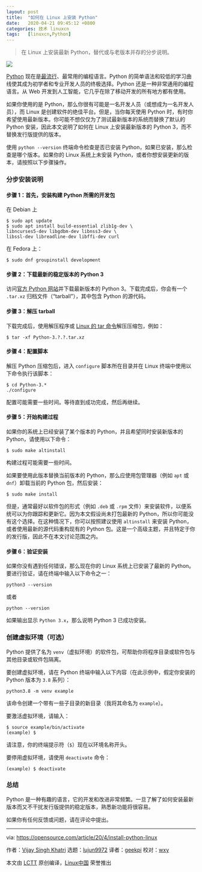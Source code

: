 ```yaml
---
layout: post
title:	"如何在 Linux 上安装 Python"
date:	2020-04-21 09:45:12 +0800 
categories:	技术 linuxcn 
tags:	[linuxcn,Python]
---
```




> 
> 在 Linux 上安装最新 Python，替代或与老版本并存的分步说明。
> 
> 
> 


![](/Asserts/Images//attachment/album/202004/21/094500u63lnlgukgnjb0t0.jpg)


[Python](https://www.python.org/) 现在是[最流行](http://pypl.github.io/PYPL.html)、最常用的编程语言。Python 的简单语法和较低的学习曲线使其成为初学者和专业开发人员的终极选择。Python 还是一种非常通用的编程语言。从 Web 开发到人工智能，它几乎在除了移动开发的所有地方都有使用。


如果你使用的是 Python，那么你很有可能是一名开发人员（或想成为一名开发人员），而 Linux 是创建软件的绝佳平台。但是，当你每天使用 Python 时，有时你希望使用最新版本。你可能不想仅仅为了测试最新版本的系统而替换了默认的 Python 安装，因此本文说明了如何在 Linux 上安装最新版本的 Python 3，而不替换发行版提供的版本。


使用 `python --version` 终端命令检查是否已安装 Python，如果已安装，那么检查是哪个版本。如果你的 Linux 系统上未安装 Python，或者你想安装更新的版本，请按照以下步骤操作。


### 分步安装说明


#### 步骤 1：首先，安装构建 Python 所需的开发包


在 Debian 上



```
$ sudo apt update
$ sudo apt install build-essential zlib1g-dev \
libncurses5-dev libgdbm-dev libnss3-dev \
libssl-dev libreadline-dev libffi-dev curl
```

在 Fedora 上：



```
$ sudo dnf groupinstall development
```

#### 步骤 2：下载最新的稳定版本的 Python 3


访问[官方 Python 网站](http://python.org)并下载最新版本的 Python 3。下载完成后，你会有一个 `.tar.xz` 归档文件（“tarball”），其中包含 Python 的源代码。


#### 步骤 3：解压 tarball


下载完成后，使用解压程序或 [Linux 的 tar 命令](https://opensource.com/article/17/7/how-unzip-targz-file)解压压缩包，例如：



```
$ tar -xf Python-3.?.?.tar.xz
```

#### 步骤 4：配置脚本


解压 Python 压缩包后，进入 `configure` 脚本所在目录并在 Linux 终端中使用以下命令执行该脚本：



```
$ cd Python-3.*
./configure
```

配置可能需要一些时间。等待直到成功完成，然后再继续。


#### 步骤 5：开始构建过程


如果你的系统上已经安装了某个版本的 Python，并且希望同时安装新版本的 Python，请使用以下命令：



```
$ sudo make altinstall
```

构建过程可能需要一些时间。


如果要使用此版本替换当前版本的 Python，那么应使用包管理器（例如 `apt` 或 `dnf`）卸载当前的 Python 包，然后安装：



```
$ sudo make install
```

但是，通常最好以软件包的形式（例如 `.deb` 或 `.rpm` 文件）来安装软件，以便系统可以为你跟踪和更新它。因为本文假设尚未打包最新的 Python，所以你可能没有这个选择。在这种情况下，你可以按照建议使用 `altinstall` 来安装 Python，或者使用最新的源代码重构现有的 Python 包。这是一个高级主题，并且特定于你的发行版，因此不在本文讨论范围之内。


#### 步骤 6：验证安装


如果你没有遇到任何错误，那么现在你的 Linux 系统上已安装了最新的 Python。要进行验证，请在终端中输入以下命令之一：



```
python3 --version
```

或者



```
python --version
```

如果输出显示 `Python 3.x`，那么说明 Python 3 已成功安装。


### 创建虚拟环境（可选）


Python 提供了名为 `venv`（虚拟环境）的软件包，可帮助你将程序目录或软件包与其他目录或软件包隔离。


要创建虚拟环境，请在 Python 终端中输入以下内容（在此示例中，假定你安装的 Python 版本为 `3.8` 系列）：



```
python3.8 -m venv example
```

该命令创建一个带有一些子目录的新目录（我将其命名为 `example`）。


要激活虚拟环境，请输入：



```
$ source example/bin/activate
(example) $
```

请注意，你的终端提示符（`$`）现在以环境名称开头。


要停用虚拟环境，请使用 `deactivate` 命令：



```
(example) $ deactivate
```

### 总结


Python 是一种有趣的语言，它的开发和改进非常频繁。一旦了解了如何安装最新版本而又不干扰发行版提供的稳定版本，熟悉新功能将很容易。


如果你有任何反馈或问题，请在评论中提出。




---


via: <https://opensource.com/article/20/4/install-python-linux>


作者：[Vijay Singh Khatri](https://opensource.com/users/vijaytechnicalauthor) 选题：[lujun9972](https://github.com/lujun9972) 译者：[geekpi](https://github.com/geekpi) 校对：[wxy](https://github.com/wxy)


本文由 [LCTT](https://github.com/LCTT/TranslateProject) 原创编译，[Linux中国](https://linux.cn/) 荣誉推出
